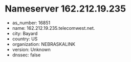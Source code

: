 # Nameserver 162.212.19.235

* as_number: 16851
* name: 162.212.19.235.telecomwest.net.
* city: Bayard
* country: US
* organization: NEBRASKALINK
* version: Unknown
* dnssec: false
